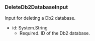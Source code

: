 ### DeleteDb2DatabaseInput
Input for deleting a Db2 database.

- id: System.String
  - Required. ID of the Db2 database.
